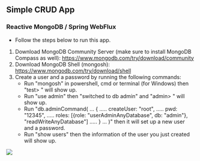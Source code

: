 ## **Simple CRUD App**
### **Reactive MongoDB / Spring WebFlux**


* Follow the steps below to run this app.
1. Download MongoDB Community Server (make sure to install MongoDB Compass as well):
   https://www.mongodb.com/try/download/community
2. Download MongoDB Shell (mongosh):
   https://www.mongodb.com/try/download/shell
3. Create a user and a password by running the following commands:
   * Run "mongosh" in powershell, cmd or terminal (for Windows) then "test> " will show up.
   * Run "use admin" then "switched to db admin" and "admin> " will show up.
   * Run "db.adminCommand(
        ... {
        ..... createUser: "root",
        ..... pwd: "12345",
        ..... roles: [{role: "userAdminAnyDatabase", db: "admin"}, "readWriteAnyDatabase"]
        ..... }
        ... )" then it will set up a new user and a password.
   * Run "show users" then the information of the user you just created will show up.

<img src="https://res.cloudinary.com/practicaldev/image/fetch/s--ccinfBnG--/c_limit%2Cf_auto%2Cfl_progressive%2Cq_auto%2Cw_880/https://dev-to-uploads.s3.amazonaws.com/i/d46ng9w6g19okbl2jbmz.png"/>
